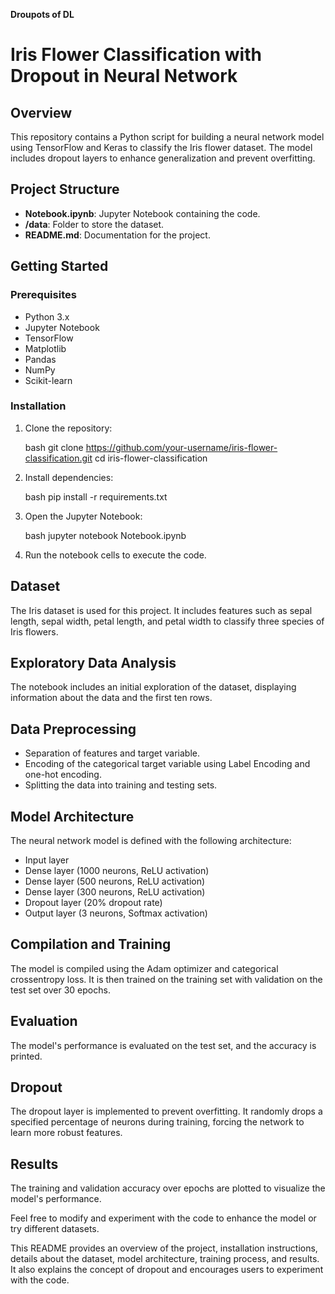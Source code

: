 **Droupots of DL**

# Iris Flower Classification with Dropout in Neural Network

## Overview

This repository contains a Python script for building a neural network model using TensorFlow and Keras to classify the Iris flower dataset. The model includes dropout layers to enhance generalization and prevent overfitting.

## Project Structure

- **Notebook.ipynb**: Jupyter Notebook containing the code.
- **/data**: Folder to store the dataset.
- **README.md**: Documentation for the project.

## Getting Started

### Prerequisites

- Python 3.x
- Jupyter Notebook
- TensorFlow
- Matplotlib
- Pandas
- NumPy
- Scikit-learn

### Installation

1. Clone the repository:

   bash
   git clone https://github.com/your-username/iris-flower-classification.git
   cd iris-flower-classification
   

2. Install dependencies:

   bash
   pip install -r requirements.txt
   

3. Open the Jupyter Notebook:

   bash
   jupyter notebook Notebook.ipynb
   

4. Run the notebook cells to execute the code.

## Dataset

The Iris dataset is used for this project. It includes features such as sepal length, sepal width, petal length, and petal width to classify three species of Iris flowers.

## Exploratory Data Analysis

The notebook includes an initial exploration of the dataset, displaying information about the data and the first ten rows.

## Data Preprocessing

- Separation of features and target variable.
- Encoding of the categorical target variable using Label Encoding and one-hot encoding.
- Splitting the data into training and testing sets.

## Model Architecture

The neural network model is defined with the following architecture:

- Input layer
- Dense layer (1000 neurons, ReLU activation)
- Dense layer (500 neurons, ReLU activation)
- Dense layer (300 neurons, ReLU activation)
- Dropout layer (20% dropout rate)
- Output layer (3 neurons, Softmax activation)

## Compilation and Training

The model is compiled using the Adam optimizer and categorical crossentropy loss. It is then trained on the training set with validation on the test set over 30 epochs.

## Evaluation

The model's performance is evaluated on the test set, and the accuracy is printed.

## Dropout

The dropout layer is implemented to prevent overfitting. It randomly drops a specified percentage of neurons during training, forcing the network to learn more robust features.

## Results

The training and validation accuracy over epochs are plotted to visualize the model's performance.

Feel free to modify and experiment with the code to enhance the model or try different datasets.



This README provides an overview of the project, installation instructions, details about the dataset, model architecture, training process, and results. It also explains the concept of dropout and encourages users to experiment with the code.
